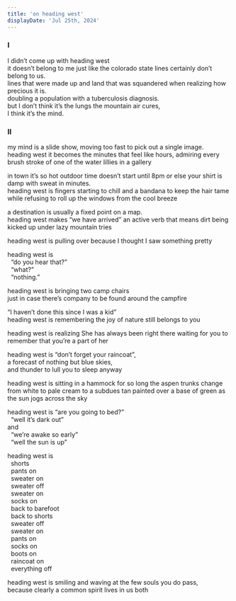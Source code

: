 ```yaml
---
title: 'on heading west'
displayDate: 'Jul 25th, 2024'
---
```


### I

I didn’t come up with heading west  
it doesn’t belong to me just like the colorado state lines certainly don’t belong to us.  
lines that were made up and land that was squandered when realizing how precious it is.  
doubling a population with a tuberculosis diagnosis.  
but I don’t think it’s the lungs the mountain air cures,  
I think it’s the mind.  

### II

my mind is a slide show, moving too fast to pick out a single image.  
heading west it becomes the minutes that feel like hours, admiring every brush stroke of one of the water lillies in a gallery

in town it’s so hot outdoor time doesn’t start until 8pm or else your shirt is damp with sweat in minutes.  
heading west is fingers starting to chill and a bandana to keep the hair tame while refusing to roll up the windows from the cool breeze

a destination is usually a fixed point on a map.  
heading west makes “we have arrived” an active verb that means dirt being kicked up under lazy mountain tries

heading west is pulling over because I thought I saw something pretty 

heading west is  
&nbsp; “do you hear that?”  
&nbsp; “what?”  
&nbsp; “nothing.”  

heading west is bringing two camp chairs  
just in case there’s company to be found around the campfire  

“I haven’t done this since I was a kid”  
heading west is remembering the joy of nature still belongs to you  

heading west is realizing She has always been right there waiting for you to remember that you’re a part of her

heading west is “don’t forget your raincoat”,  
a forecast of nothing but blue skies,  
and thunder to lull you to sleep anyway 

heading west is sitting in a hammock for so long the aspen trunks change from white to pale cream to a subdues tan painted over a base of green as the sun jogs across the sky

heading west is	“are you going to bed?”  
&nbsp; “well it’s dark out”  
and  
&nbsp; “we’re awake so early”  
&nbsp; “well the sun is up”  

heading west is  
&nbsp; shorts  
&nbsp; pants on  
&nbsp; sweater on  
&nbsp; sweater off  
&nbsp; sweater on  
&nbsp; socks on  
&nbsp; back to barefoot  
&nbsp; back to shorts  
&nbsp; sweater off  
&nbsp; sweater on  
&nbsp; pants on  
&nbsp; socks on  
&nbsp; boots on  
&nbsp; raincoat on  
&nbsp; everything off  

heading west is smiling and waving at the few souls you do pass,  
because clearly a common spirit lives in us both 